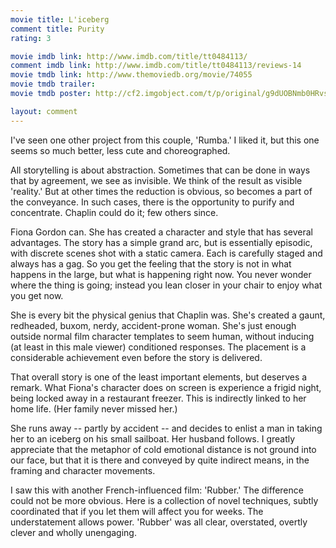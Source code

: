 ```yaml
---
movie title: L'iceberg
comment title: Purity
rating: 3

movie imdb link: http://www.imdb.com/title/tt0484113/
comment imdb link: http://www.imdb.com/title/tt0484113/reviews-14
movie tmdb link: http://www.themoviedb.org/movie/74055
movie tmdb trailer: 
movie tmdb poster: http://cf2.imgobject.com/t/p/original/g9dUOBNmb0HRvsjVnjd3kHBD7C0.jpg

layout: comment
---
```


I've seen one other project from this couple, 'Rumba.' I liked it, but this one seems so much better, less cute and choreographed.

All storytelling is about abstraction. Sometimes that can be done in ways that by agreement, we see as invisible. We think of the result as visible 'reality.' But at other times the reduction is obvious, so becomes a part of the conveyance. In such cases, there is the opportunity to purify and concentrate. Chaplin could do it; few others since.

Fiona Gordon can. She has created a character and style that has several advantages. The story has a simple grand arc, but is essentially episodic, with discrete scenes shot with a static camera. Each is carefully staged and always has a gag. So you get the feeling that the story is not in what happens in the large, but what is happening right now. You never wonder where the thing is going; instead you lean closer in your chair to enjoy what you get now.

She is every bit the physical genius that Chaplin was. She's created a gaunt, redheaded, buxom, nerdy, accident-prone woman. She's just enough outside normal film character templates to seem human, without inducing (at least in this male viewer) conditioned responses. The placement is a considerable achievement even before the story is delivered. 

That overall story is one of the least important elements, but deserves a remark. What Fiona's character does on screen is experience a frigid night, being locked away in a restaurant freezer. This is indirectly linked to her home life. (Her family never missed her.)

She runs away -- partly by accident -- and decides to enlist a man in taking her to an iceberg on his small sailboat. Her husband follows. I greatly appreciate that the metaphor of cold emotional distance is not ground into our face, but that it is there and conveyed by quite indirect means, in the framing and character movements.

I saw this with another French-influenced film: 'Rubber.' The difference could not be more obvious. Here is a collection of novel techniques, subtly coordinated that if you let them will affect you for weeks. The understatement allows power. 'Rubber' was all clear, overstated, overtly clever and wholly unengaging.